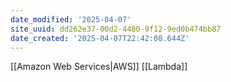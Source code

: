 ```yaml
---
date_modified: '2025-04-07'
site_uuid: dd262e37-00d2-4480-9f12-9ed0b474bb87
date_created: '2025-04-07T22:42:08.644Z'
---
```


[[Amazon Web Services|AWS]] [[Lambda]]